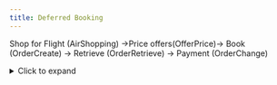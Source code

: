 ```yaml
---
title: Deferred Booking
---
```


Shop for Flight (AirShopping) →Price offers(OfferPrice)→ Book (OrderCreate) → Retrieve (OrderRetrieve) → Payment (OrderChange)

<details>
  <summary>Click to expand</summary>
  This is the hidden content that will be revealed when clicked.
</details>
